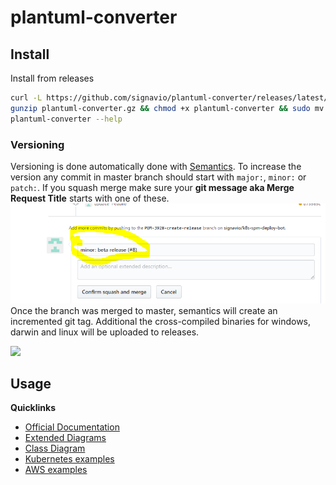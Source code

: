 # plantuml-converter

## Install
Install from releases
```bash
curl -L https://github.com/signavio/plantuml-converter/releases/latest/download/plantuml-converter_$(uname -s)_amd64.gz -o plantuml-converter.gz
gunzip plantuml-converter.gz && chmod +x plantuml-converter && sudo mv plantuml-converter /usr/local/bin/plantuml-converter
plantuml-converter --help
```

### Versioning
Versioning is done automatically done with [Semantics](https://github.com/stevenmatthewt/semantics).
To increase the version any commit in master branch should start with `major:`, `minor:` or `patch:`.
If you squash merge make sure your **git message aka Merge Request Title** starts with one of these.
![](images/release.png)
Once the branch was merged to master, semantics will create an incremented git tag.
Additional the cross-compiled binaries for windows, darwin and linux will be uploaded to releases.


<!--@startuml
:Hello world;
:This is on defined on
several **lines** end of line;
@enduml-->
![](https://plantuml.signavio.com/png/UDeKny49W30C1T1xflZdZD0ku00k8EGN0o611dHzyVZ6mOZ2MpjioZXlRtYZ4iRbIKEbD1_kAw0QdcnLC0sry7FA5m00__yUtHQh)

## Usage
**Quicklinks**
* [Official Documentation](https://plantuml.com)
* [Extended Diagrams](https://crashedmind.github.io/PlantUMLHitchhikersGuide)
* [Class Diagram](https://plantuml.com/class-diagram)
* [Kubernetes examples](https://github.com/dcasati/kubernetes-PlantUML)
* [AWS examples](https://crashedmind.github.io/PlantUMLHitchhikersGuide/aws/aws.html)
